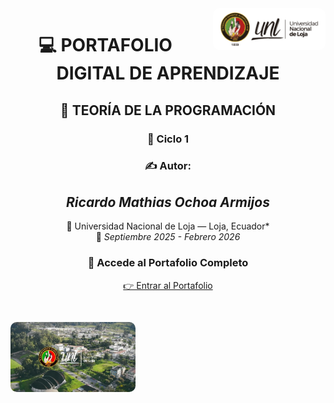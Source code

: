 <img src="logo-unl-HC-01-e1651758359420.png" alt="Logo del Portafolio" width="180" style="float: right; margin-left: 20px; border-radius: 10px;">

<div align="center">

# 💻 **PORTAFOLIO DIGITAL DE APRENDIZAJE**  
## 🧠 **TEORÍA DE LA PROGRAMACIÓN**  
### 🏫 **Ciclo 1**

### ✍️ **Autor:**  
## *Ricardo Mathias Ochoa Armijos*  

📍 Universidad Nacional de Loja — Loja, Ecuador*  
📅 *Septiembre 2025 -  Febrero 2026*

### 🔗 **Accede al Portafolio Completo**  
[👉 Entrar al Portafolio](index.md)


<img src="482029903_1186622316352564_5499646885099166129_n.jpg" alt="Portada inferior del Portafolio" width="200" style="float: left; margin-right: 20px; margin-top: 30px; border-radius: 10px;">



